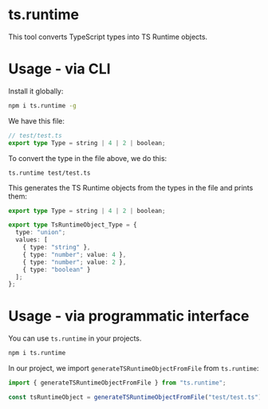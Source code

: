 # ts.runtime

This tool converts TypeScript types into TS Runtime objects.

# Usage - via CLI

Install it globally:

```sh
npm i ts.runtime -g
```

We have this file:

```ts
// test/test.ts
export type Type = string | 4 | 2 | boolean;
```

To convert the type in the file above, we do this:

```
ts.runtime test/test.ts
```

This generates the TS Runtime objects from the types in the file and prints them:

```ts
export type Type = string | 4 | 2 | boolean;

export type TsRuntimeObject_Type = {
  type: "union";
  values: [
    { type: "string" },
    { type: "number"; value: 4 },
    { type: "number"; value: 2 },
    { type: "boolean" }
  ];
};
```

# Usage - via programmatic interface

You can use `ts.runtime` in your projects.

```sh
npm i ts.runtime
```

In our project, we import `generateTSRuntimeObjectFromFile` from `ts.runtime`:

```ts
import { generateTSRuntimeObjectFromFile } from "ts.runtime";

const tsRuntimeObject = generateTSRuntimeObjectFromFile("test/test.ts");
```
